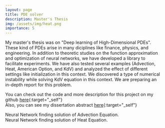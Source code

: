 ```yaml
---
layout: page
title: PDE solver
description: Master's Thesis
img: /assets/img/heat.png
importance: 5
---
```


My master's thesis was on "Deep learning of High-Dimensional PDEs". These kind of PDEs arise in many diciplines like finance, physics, and engineering. In addition to theoretic studies on the function approximation and optimization of neural networks, we have developed a library to facilitate experiments. We have also tested several examples (Advection, Heat, American Option, and KdV) and analyzed the effect of different settings like initialization in this context. We discovered a type of numerical instability while solving KdV equation in this context. We are preparing an in-depth report for this problem. 

You can check out the code and more description for this project on my github [here](https://github.com/pooyasf/DGM){:target="_self"} <br>
Also, you can see my dissertation abstract [here](/assets/pdf/abstract.pdf){:target="_self"}

<div class="row">
    <div class="col-sm mt-3 mt-md-0">
        <img class="img-fluid rounded z-depth-1" src="{{ '/assets/img/advection_anim.gif' | relative_url }}" alt="" title="example image"/>
    </div>
</div>
<div class="caption">
    Neural Network finding solution of Advection Equation.
</div>


<div class="row">
    <div class="col-sm mt-3 mt-md-0">
        <img class="img-fluid rounded z-depth-1" src="{{ '/assets/img/heat_anim.gif' | relative_url }}" alt="" title="example image"/>
    </div>
</div>
<div class="caption">
    Neural Network finding solution of Heat Equation.
</div>
